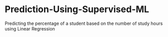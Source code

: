 # Prediction-Using-Supervised-ML
Predicting the percentage of a student based on the number of study hours using Linear Regression

